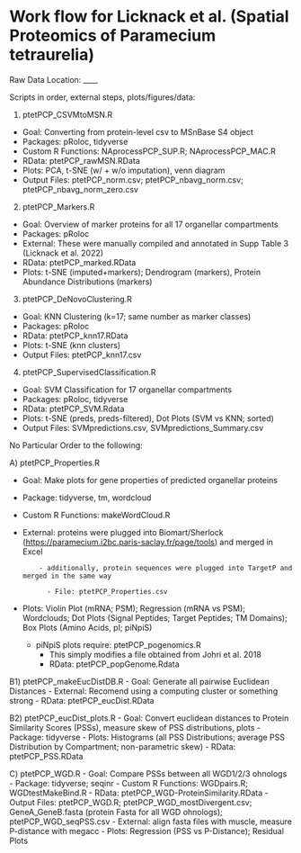 # Work flow for Licknack et al. (Spatial Proteomics of Paramecium tetraurelia)

Raw Data Location: ____

Scripts in order, external steps, plots/figures/data:

1) ptetPCP_CSVMtoMSN.R
  - Goal: Converting from protein-level csv to MSnBase S4 object
  - Packages: pRoloc, tidyverse
  - Custom R Functions: NAprocessPCP_SUP.R; NAprocessPCP_MAC.R
  - RData: ptetPCP_rawMSN.RData
  - Plots: PCA, t-SNE (w/ + w/o imputation), venn diagram
  - Output Files: ptetPCP_norm.csv; ptetPCP_nbavg_norm.csv; ptetPCP_nbavg_norm_zero.csv
  
2) ptetPCP_Markers.R
  - Goal: Overview of marker proteins for all 17 organellar compartments
  - Packages: pRoloc
  - External: These were manually compiled and annotated in Supp Table 3 (Licknack et al. 2022)
  - RData: ptetPCP_marked.RData
  - Plots: t-SNE (imputed+markers); Dendrogram (markers), Protein Abundance Distributions (markers)
  
3) ptetPCP_DeNovoClustering.R
  - Goal: KNN Clustering (k=17; same number as marker classes)
  - Packages: pRoloc
  - RData: ptetPCP_knn17.RData
  - Plots: t-SNE (knn clusters)
  - Output Files: ptetPCP_knn17.csv
  
4) ptetPCP_SupervisedClassification.R
  - Goal: SVM Classification for 17 organellar compartments
  - Packages: pRoloc, tidyverse
  - RData: ptetPCP_SVM.Rdata
  - Plots: t-SNE (preds, preds-filtered), Dot Plots (SVM vs KNN; sorted)
  - Output Files: SVMpredictions.csv, SVMpredictions_Summary.csv
 
No Particular Order to the following:

 A) ptetPCP_Properties.R
  - Goal: Make plots for gene properties of predicted organellar proteins
  - Package: tidyverse, tm, wordcloud
  - Custom R Functions: makeWordCloud.R
  - External: proteins were plugged into Biomart/Sherlock (https://paramecium.i2bc.paris-saclay.fr/page/tools) and merged in Excel
            
            - additionally, protein sequences were plugged into TargetP and merged in the same way
              
              - File: ptetPCP_Properties.csv
  - Plots: Violin Plot (mRNA; PSM); Regression (mRNA vs PSM); Wordclouds; Dot Plots (Signal Peptides; Target Peptides; TM Domains); Box Plots (Amino Acids, pI; piNpiS)
    - piNpiS plots require: ptetPCP_pogenomics.R
       - This simply modifies a file obtained from Johri et al. 2018
       - RData: ptetPCP_popGenome.Rdata
   
   
  B1) ptetPCP_makeEucDistDB.R
    - Goal: Generate all pairwise Euclidean Distances 
    - External: Recomend using a computing cluster or something strong
    - RData: ptetPCP_eucDist.RData
  
  
  B2) ptetPCP_eucDist_plots.R
    - Goal: Convert euclidean distances to Protein Similarity Scores (PSSs), measure skew of PSS distributions, plots
    - Package: tidyverse
    - Plots: Histograms (all PSS Distributions; average PSS Distribution by Compartment; non-parametric skew)
    - RData: ptetPCP_PSS.RData
  
  
  C) ptetPCP_WGD.R
    - Goal: Compare PSSs between all WGD1/2/3 ohnologs
    - Package: tidyverse; seqinr
    - Custom R Functions: WGDpairs.R; WGDtestMakeBind.R
    - RData: ptetPCP_WGD-ProteinSimilarity.RData
    - Output Files: ptetPCP_WGD.R; ptetPCP_WGD_mostDivergent.csv; GeneA_GeneB.fasta (protein Fasta for all WGD ohnologs); ptetPCP_WGD_seqPSS.csv
    - External: align fasta files with muscle, measure P-distance with megacc
    - Plots: Regression (PSS vs P-Distance); Residual Plots 
